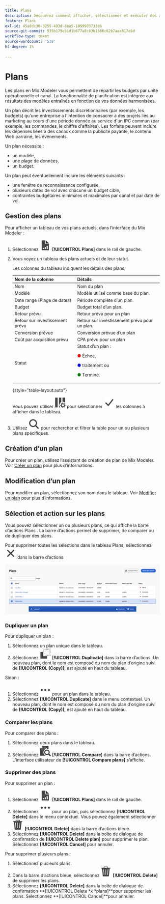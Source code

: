 ```yaml
---
title: Plans
description: Découvrez comment afficher, sélectionner et exécuter des actions sur des plans dans Mix Modeler.
feature: Plans
exl-id: 45a8dc30-3259-493d-8ea5-1899903733a6
source-git-commit: 935b179e31d1b677a8c83b1566c02b7aaa617e8d
workflow-type: tm+mt
source-wordcount: '539'
ht-degree: 1%

---
```


# Plans

Les plans en Mix Modeler vous permettent de répartir les budgets par unité opérationnelle et canal. La fonctionnalité de planification est intégrée aux résultats des modèles entraînés en fonction de vos données harmonisées.

Un plan décrit les investissements discrétionnaires (par exemple, les budgets) qu&#39;une entreprise a l&#39;intention de consacrer à des projets liés au marketing au cours d&#39;une période donnée au service d&#39;un IPC commun (par exemple, les commandes, le chiffre d&#39;affaires). Les forfaits peuvent inclure les dépenses liées à des canaux comme la publicité payante, le contenu Web parrainé, les événements.

Un plan nécessite :

- un modèle,
- une plage de données,
- un budget.

Un plan peut éventuellement inclure les éléments suivants :

- une fenêtre de reconnaissance configurée,
- plusieurs dates de vol avec chacune un budget cible,
- contraintes budgétaires minimales et maximales par canal et par date de vol.


## Gestion des plans

Pour afficher un tableau de vos plans actuels, dans l’interface du Mix Modeler :

1. Sélectionnez ![](/help/assets/icons/FileChart.svg) **[!UICONTROL Plans]** dans le rail de gauche.

1. Vous voyez un tableau des plans actuels et de leur statut.

   Les colonnes du tableau indiquent les détails des plans.

   | Nom de la colonne | Détails |
   |---|---|
   | Nom | Nom du plan |
   | Modèle | Modèle utilisé comme base du plan. |
   | Date range (Plage de dates) | Période complète d’un plan. |
   | Budget | Budget total d’un plan. |
   | Retour prévu | Retour prévu pour un plan |
   | Retour sur investissement prévu | Retour sur investissement prévu pour un plan. |
   | Conversion prévue | Conversion prévue d’un plan |
   | Coût par acquisition prévu | CPA prévu pour un plan |
   | Statut | Statut d’un plan : <p><span style="color:red">●</span> Échec, <p><span style="color:blue">●</span> traitement ou <p><span style="color:green">●</span> Terminé. |

   {style="table-layout:auto"}

   Vous pouvez utiliser ![ColumnSetting](/help/assets/icons/ColumnSetting.svg) pour sélectionner ![Checkmark](/help/assets/icons/Checkmark.svg) les colonnes à afficher dans le tableau.

1. Utilisez ![Rechercher](/help/assets/icons/Search.svg) pour rechercher et filtrer la table pour un ou plusieurs plans spécifiques.

## Création d’un plan

Pour créer un plan, utilisez l’assistant de création de plan de Mix Modeler. Voir [Créer un plan](create.md) pour plus d’informations.


## Modification d’un plan

Pour modifier un plan, sélectionnez son nom dans le tableau. Voir [Modifier un plan](edit.md) pour plus d’informations.


## Sélection et action sur les plans

Vous pouvez sélectionner un ou plusieurs plans, ce qui affiche la barre d’actions Plans . La barre d’actions permet de supprimer, de comparer ou de dupliquer des plans.

Pour supprimer toutes les sélections dans le tableau Plans, sélectionnez ![Fermer](/help/assets/icons/Close.svg) dans la barre d’actions

![Barre d’actions des plans](/help/assets/plans-action-bar.png)

### Dupliquer un plan

Pour dupliquer un plan :

1. Sélectionnez un plan unique dans le tableau.
1. Sélectionnez ![Copier](/help/assets/icons/Copy.svg) **[!UICONTROL Duplicate]** dans la barre d’actions. Un nouveau plan, dont le nom est composé du nom du plan d’origine suivi de **[!UICONTROL (Copy)]**, est ajouté en haut du tableau.

Sinon :

1. Sélectionnez ![Plus](/help/assets/icons/More.svg) pour un plan dans le tableau.
1. Sélectionnez **[!UICONTROL Duplicate]** dans le menu contextuel. Un nouveau plan, dont le nom est composé du nom du plan d’origine suivi de **[!UICONTROL (Copy)]**, est ajouté en haut du tableau.

### Comparer les plans

Pour comparer des plans :

1. Sélectionnez deux plans dans le tableau.
1. Sélectionnez ![Comparer](/help/assets/icons/Compare.svg) **[!UICONTROL Compare]** dans la barre d’actions. L’interface utilisateur de **[!UICONTROL Compare plans]** s’affiche.


### Supprimer des plans

Pour supprimer un plan :

1. Sélectionnez ![](/help/assets/icons/FileChart.svg) **[!UICONTROL Plans]** dans le rail de gauche.
1. Sélectionnez ![Plus](/help/assets/icons/More.svg) pour un plan, puis sélectionnez **[!UICONTROL Delete]** dans le menu contextuel. Vous pouvez également sélectionner ![Supprimer](/help/assets/icons/Delete.svg) **[!UICONTROL Delete]** dans la barre d’actions bleue.
1. Sélectionnez **[!UICONTROL Delete]** dans la boîte de dialogue de confirmation de **[!UICONTROL Delete plan]** pour supprimer le plan. Sélectionnez **[!UICONTROL Cancel]** pour annuler.

Pour supprimer plusieurs plans :

1. Sélectionnez plusieurs plans.
1. Dans la barre d’actions bleue, sélectionnez ![Supprimer](/help/assets/icons/Delete.svg) **[!UICONTROL Delete]** de supprimer les plans.
1. Sélectionnez **[!UICONTROL Delete]** dans la boîte de dialogue de confirmation **[!UICONTROL Delete *x *plans]**pour supprimer les plans. Sélectionnez **[!UICONTROL Cancel]**pour annuler.


